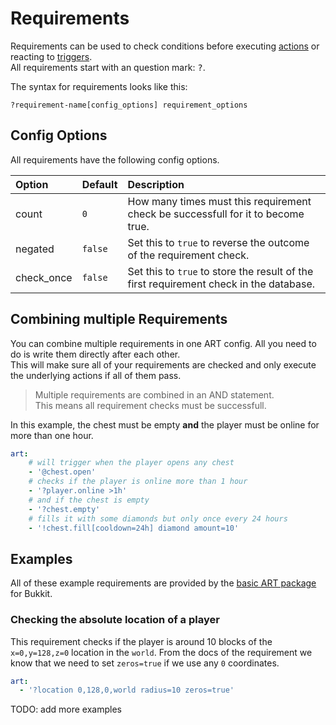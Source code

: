 # Requirements

Requirements can be used to check conditions before executing [actions](actions.md) or reacting to [triggers](trigger.md).  
All requirements start with an question mark: <kbd>?</kbd>.

The syntax for requirements looks like this:

```text
?requirement-name[config_options] requirement_options
```

## Config Options

All requirements have the following config options.

| Option | Default | Description |
| :----- | :------- | :----------- |
| count | `0` | How many times must this requirement check be successfull for it to become true. |
| negated | `false` | Set this to `true` to reverse the outcome of the requirement check. |
| check_once | `false` | Set this to `true` to store the result of the first requirement check in the database. |

## Combining multiple Requirements

You can combine multiple requirements in one ART config. All you need to do is write them directly after each other.  
This will make sure all of your requirements are checked and only execute the underlying actions if all of them pass.

> Multiple requirements are combined in an AND statement.  
> This means all requirement checks must be successfull.

In this example, the chest must be empty **and** the player must be online for more than one hour.

```yaml
art:
    # will trigger when the player opens any chest
    - '@chest.open'
    # checks if the player is online more than 1 hour
    - '?player.online >1h'
    # and if the chest is empty
    - '?chest.empty'
    # fills it with some diamonds but only once every 24 hours
    - '!chest.fill[cooldown=24h] diamond amount=10'
```

## Examples

All of these example requirements are provided by the [basic ART package](../plugins.md) for Bukkit.

### Checking the absolute location of a player

This requirement checks if the player is around 10 blocks of the `x=0,y=128,z=0` location in the `world`. From the docs of the requirement we know that we need to set `zeros=true` if we use any `0` coordinates.

```yaml
art:
  - '?location 0,128,0,world radius=10 zeros=true'
```

TODO: add more examples
